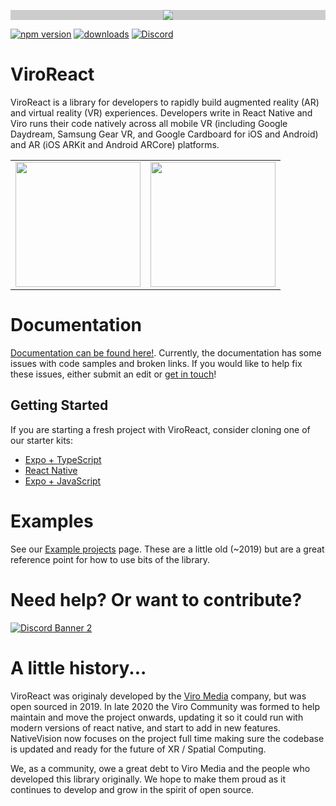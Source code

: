 <p align="center" style="background-color: #CCCCCC;">
  <a href="https://www.nativevision.xyz/">
    <img src="../viro/public/icons/NVLogo.png">
  </a>
</p>

[![npm version](https://img.shields.io/npm/v/@viro-community/react-viro)](https://www.npmjs.com/package/@viro-community/react-viro)
[![downloads](https://img.shields.io/npm/dm/@viro-community/react-viro?color=purple)](https://www.npmjs.com/package/@viro-community/react-viro)
[![Discord](https://img.shields.io/discord/774471080713781259?label=Discord)](https://discord.gg/H3ksm5NhzT)

# ViroReact

ViroReact is a library for developers to rapidly build augmented reality (AR) and virtual reality (VR) experiences. Developers write in React Native and Viro runs their code natively across all mobile VR (including Google Daydream, Samsung Gear VR, and Google Cardboard for iOS and Android) and AR (iOS ARKit and Android ARCore) platforms.

<table>
  <tr>
    <td align="center">
      <img height="200" src="https://raw.githubusercontent.com/viromedia/viro/master/code-samples/js/ARCarDemo/viro_car_marker_demo.gif">
    </td>
    <td align="center">
      <img height="200" src="https://github.com/ViroCommunity/viro/assets/430272/b153b8e4-7b40-4197-b05b-dd1eb1566102">
    </td>
  </tr>
</table>

# Documentation

[Documentation can be found here!](https://viro-community.readme.io/docs/overview). Currently, the documentation has some issues with code samples and broken links. If you would like to help fix these issues, either submit an edit or [get in touch](https://discord.gg/H3ksm5NhzT)!

## Getting Started

If you are starting a fresh project with ViroReact, consider cloning one of our starter kits:

- [Expo + TypeScript](https://github.com/NativeVision/expo-starter-kit-typescript)
- [React Native](https://github.com/NativeVision/starter-kit)
- [Expo + JavaScript](https://github.com/NativeVision/expo-starter-kit)

# Examples

See our [Example projects](https://viro-community.readme.io/docs/examples) page. These are a little old (~2019) but are a great reference point for how to use bits of the library.

# Need help? Or want to contribute?

<a href="https://discord.gg/H3ksm5NhzT">
   <img src="https://discordapp.com/api/guilds/774471080713781259/widget.png?style=banner2" alt="Discord Banner 2"/>
</a>

# A little history...

ViroReact was originaly developed by the [Viro Media](http://www.viromedia.com/) company, but was open sourced in 2019. In late 2020 the Viro Community was formed to help maintain and move the project onwards, updating it so it could run with modern versions of react native, and start to add in new features. NativeVision now focuses on the project full time making sure the codebase is updated and ready for the future of XR / Spatial Computing.

We, as a community, owe a great debt to Viro Media and the people who developed this library originally. We hope to make them proud as it continues to develop and grow in the spirit of open source.
